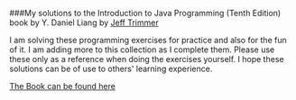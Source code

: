 ###My solutions to the Introduction to Java Programming (Tenth Edition) book by Y. Daniel Liang 
by [Jeff Trimmer](https://www.linkedin.com/in/jeff-trimmer-14a4a033)

I am solving these programming exercises for practice and also for the fun of it. I am adding more to this collection as I complete them. Please use these only as a reference when doing the exercises yourself. I hope these solutions can be of use to others' learning experience.

[The Book can be found here](http://www.amazon.com/Intro-Programming-Comprehensive-Version-Edition/dp/0133761312)
